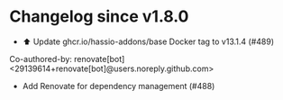 # Changelog since v1.8.0
- ⬆️ Update ghcr.io/hassio-addons/base Docker tag to v13.1.4 (#489)

Co-authored-by: renovate[bot] <29139614+renovate[bot]@users.noreply.github.com> 
- Add Renovate for dependency management (#488) 
